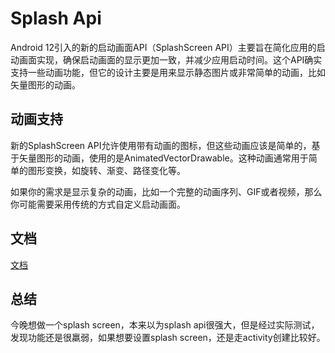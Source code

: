 # Splash Api

Android 12引入的新的启动画面API（SplashScreen API）主要旨在简化应用的启动画面实现，确保启动画面的显示更加一致，并减少应用启动时间。这个API确实支持一些动画功能，但它的设计主要是用来显示静态图片或非常简单的动画，比如矢量图形的动画。

## 动画支持

新的SplashScreen API允许使用带有动画的图标，但这些动画应该是简单的，基于矢量图形的动画，使用的是AnimatedVectorDrawable。这种动画通常用于简单的图形变换，如旋转、渐变、路径变化等。

如果你的需求是显示复杂的动画，比如一个完整的动画序列、GIF或者视频，那么你可能需要采用传统的方式自定义启动画面。

## 文档

[文档](https://developer.android.com/develop/ui/views/launch/splash-screen?hl=zh-cn)

## 总结

今晚想做一个splash screen，本来以为splash api很强大，但是经过实际测试，发现功能还是很羸弱，如果想要设置splash screen，还是走activity创建比较好。

